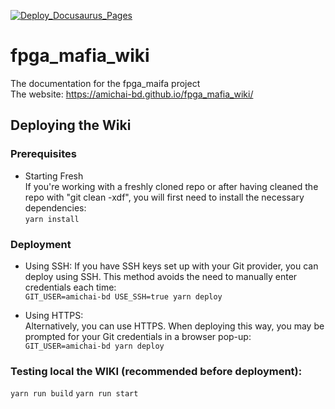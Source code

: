 [![Deploy_Docusaurus_Pages](https://github.com/amichai-bd/fpga_mafia_wiki/actions/workflows/deploy.yml/badge.svg)](https://github.com/amichai-bd/fpga_mafia_wiki/actions/workflows/deploy.yml)  
# fpga_mafia_wiki
The documentation for the fpga_maifa project  
The website: https://amichai-bd.github.io/fpga_mafia_wiki/  


## Deploying the Wiki  
### Prerequisites  
-  Starting Fresh  
If you're working with a freshly cloned repo or after having cleaned the repo with "git clean -xdf", you will first need to install the necessary dependencies:   
``` yarn install ```

### Deployment
- Using SSH:
If you have SSH keys set up with your Git provider, you can deploy using SSH.  This method avoids the need to manually enter credentials each time:  
``` GIT_USER=amichai-bd USE_SSH=true yarn deploy ```   

- Using HTTPS:   
Alternatively, you can use HTTPS. When deploying this way, you may be prompted for your Git credentials in a browser pop-up:    
``` GIT_USER=amichai-bd yarn deploy ```   

### Testing local the WIKI (recommended before deployment):  
``` yarn run build ```
``` yarn run start ```

